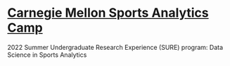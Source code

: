 # [Carnegie Mellon Sports Analytics Camp](https://www.stat.cmu.edu/cmsac/sure/2022/showcase/)
2022 Summer Undergraduate Research Experience (SURE) program: Data Science in Sports Analytics
